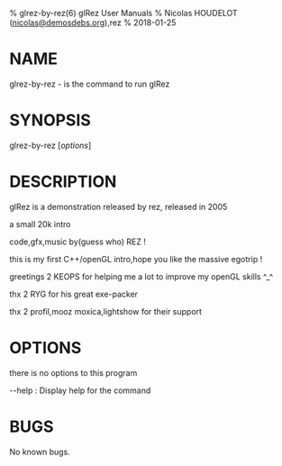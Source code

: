% glrez-by-rez(6) glRez User Manuals
% Nicolas HOUDELOT (nicolas@demosdebs.org),rez
% 2018-01-25
# NAME
glrez-by-rez - is the command to run glRez 

# SYNOPSIS
glrez-by-rez [*options*]

# DESCRIPTION
glRez  is a demonstration released by rez, released in 2005

a small 20k intro

code,gfx,music by(guess who) REZ !

this is my first C++/openGL intro,hope you like the massive egotrip !

greetings 2 KEOPS for helping me a lot to improve my openGL skills ^_^

thx 2 RYG for his great exe-packer 

thx 2 profil,mooz moxica,lightshow for their support

# OPTIONS
there is no options to this program

\--help
:   Display help for the command


# BUGS
No known bugs.

